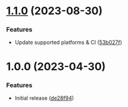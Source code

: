 # [1.1.0](https://github.com/de-it-krachten/ansible-role-cryptomator/compare/v1.0.0...v1.1.0) (2023-08-30)


### Features

* Update supported platforms & CI ([53b027f](https://github.com/de-it-krachten/ansible-role-cryptomator/commit/53b027f928c49774d81638caeb392409016d93c3))

# 1.0.0 (2023-04-30)


### Features

* Initial release ([de28f94](https://github.com/de-it-krachten/ansible-role-cryptomator/commit/de28f9470748e7cb52fdc0742abfd6314e2ba442))
